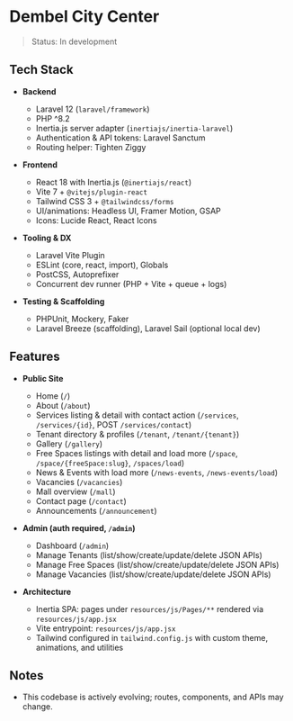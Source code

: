 # Dembel City Center

> Status: In development

## Tech Stack

- **Backend**
  - Laravel 12 (`laravel/framework`)
  - PHP ^8.2
  - Inertia.js server adapter (`inertiajs/inertia-laravel`)
  - Authentication & API tokens: Laravel Sanctum
  - Routing helper: Tighten Ziggy

- **Frontend**
  - React 18 with Inertia.js (`@inertiajs/react`)
  - Vite 7 + `@vitejs/plugin-react`
  - Tailwind CSS 3 + `@tailwindcss/forms`
  - UI/animations: Headless UI, Framer Motion, GSAP
  - Icons: Lucide React, React Icons

- **Tooling & DX**
  - Laravel Vite Plugin
  - ESLint (core, react, import), Globals
  - PostCSS, Autoprefixer
  - Concurrent dev runner (PHP + Vite + queue + logs)

- **Testing & Scaffolding**
  - PHPUnit, Mockery, Faker
  - Laravel Breeze (scaffolding), Laravel Sail (optional local dev)

## Features

- **Public Site**
  - Home (`/`)
  - About (`/about`)
  - Services listing & detail with contact action (`/services`, `/services/{id}`, POST `/services/contact`)
  - Tenant directory & profiles (`/tenant`, `/tenant/{tenant}`)
  - Gallery (`/gallery`)
  - Free Spaces listings with detail and load more (`/space`, `/space/{freeSpace:slug}`, `/spaces/load`)
  - News & Events with load more (`/news-events`, `/news-events/load`)
  - Vacancies (`/vacancies`)
  - Mall overview (`/mall`)
  - Contact page (`/contact`)
  - Announcements (`/announcement`)

- **Admin (auth required, `/admin`)**
  - Dashboard (`/admin`)
  - Manage Tenants (list/show/create/update/delete JSON APIs)
  - Manage Free Spaces (list/show/create/update/delete JSON APIs)
  - Manage Vacancies (list/show/create/update/delete JSON APIs)

- **Architecture**
  - Inertia SPA: pages under `resources/js/Pages/**` rendered via `resources/js/app.jsx`
  - Vite entrypoint: `resources/js/app.jsx`
  - Tailwind configured in `tailwind.config.js` with custom theme, animations, and utilities

## Notes

- This codebase is actively evolving; routes, components, and APIs may change.

